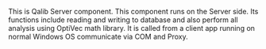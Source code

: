 This is Qalib Server component. This component runs on the Server side. Its functions include reading and writing to database and also perform all analysis using OptiVec math library. It is called from a client app running on normal Windows OS communicate via COM and Proxy.
